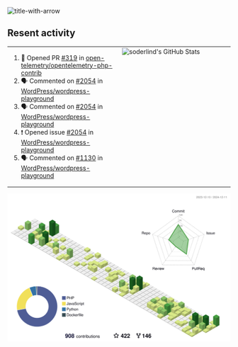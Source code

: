 
![title-with-arrow](https://github.com/soderlind/soderlind/assets/1649452/0f685042-97c3-46ba-b290-804d07f05370)



## Resent activity

<table width="100%" border="0"><tr><td width="49%">

<!--START_SECTION:activity-->
1. 💪 Opened PR [#319](https://github.com/open-telemetry/opentelemetry-php-contrib/pull/319) in [open-telemetry/opentelemetry-php-contrib](https://github.com/open-telemetry/opentelemetry-php-contrib)
2. 🗣 Commented on [#2054](https://github.com/WordPress/wordpress-playground/issues/2054#issuecomment-2521114699) in [WordPress/wordpress-playground](https://github.com/WordPress/wordpress-playground)
3. 🗣 Commented on [#2054](https://github.com/WordPress/wordpress-playground/issues/2054#issuecomment-2519622070) in [WordPress/wordpress-playground](https://github.com/WordPress/wordpress-playground)
4. ❗ Opened issue [#2054](https://github.com/WordPress/wordpress-playground/issues/2054) in [WordPress/wordpress-playground](https://github.com/WordPress/wordpress-playground)
5. 🗣 Commented on [#1130](https://github.com/WordPress/wordpress-playground/issues/1130#issuecomment-2517478529) in [WordPress/wordpress-playground](https://github.com/WordPress/wordpress-playground)
<!--END_SECTION:activity-->
  </td>
<td width="49%" valign="top">
     <img  alt="soderlind's GitHub Stats" src="https://awesome-github-stats.azurewebsites.net/user-stats/soderlind?cardType=octocat&theme=github&preferLogin=false&Title=FFFFFF&Border=FFFFFF" />
</td></tr></table>


![](./profile-3d-contrib/profile-green-animate.svg)


